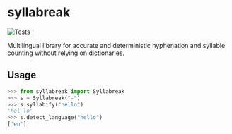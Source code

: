 # syllabreak

[![Tests](https://github.com/apakabarfm/syllabreak/actions/workflows/tests.yml/badge.svg)](https://github.com/apakabarfm/syllabreak/actions/workflows/tests.yml)

Multilingual library for accurate and deterministic hyphenation and syllable counting without relying on dictionaries.

## Usage

```python
>>> from syllabreak import Syllabreak
>>> s = Syllabreak("-")
>>> s.syllabify("hello")
'hel-lo'
>>> s.detect_language("hello")
['en']
```
